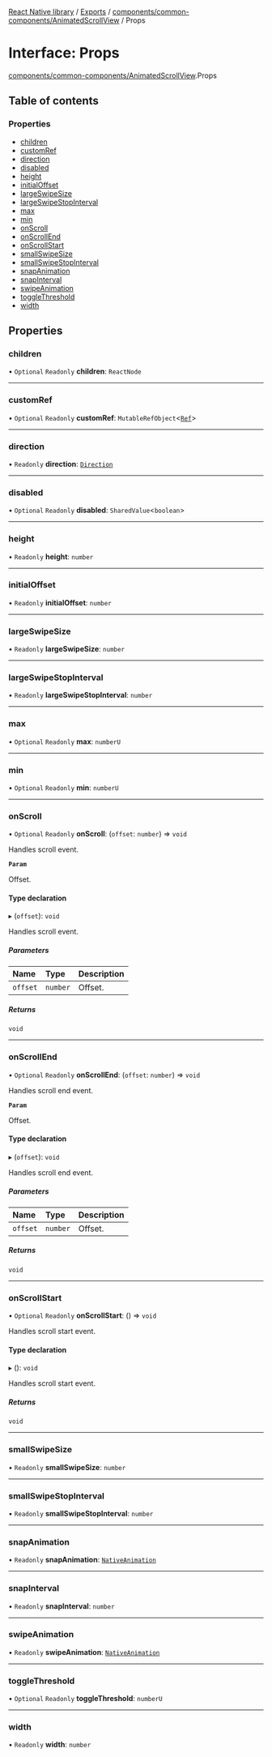 [React Native library](../index.md) / [Exports](../modules.md) / [components/common-components/AnimatedScrollView](../modules/components_common_components_AnimatedScrollView.md) / Props

# Interface: Props

[components/common-components/AnimatedScrollView](../modules/components_common_components_AnimatedScrollView.md).Props

## Table of contents

### Properties

- [children](components_common_components_AnimatedScrollView.Props.md#children)
- [customRef](components_common_components_AnimatedScrollView.Props.md#customref)
- [direction](components_common_components_AnimatedScrollView.Props.md#direction)
- [disabled](components_common_components_AnimatedScrollView.Props.md#disabled)
- [height](components_common_components_AnimatedScrollView.Props.md#height)
- [initialOffset](components_common_components_AnimatedScrollView.Props.md#initialoffset)
- [largeSwipeSize](components_common_components_AnimatedScrollView.Props.md#largeswipesize)
- [largeSwipeStopInterval](components_common_components_AnimatedScrollView.Props.md#largeswipestopinterval)
- [max](components_common_components_AnimatedScrollView.Props.md#max)
- [min](components_common_components_AnimatedScrollView.Props.md#min)
- [onScroll](components_common_components_AnimatedScrollView.Props.md#onscroll)
- [onScrollEnd](components_common_components_AnimatedScrollView.Props.md#onscrollend)
- [onScrollStart](components_common_components_AnimatedScrollView.Props.md#onscrollstart)
- [smallSwipeSize](components_common_components_AnimatedScrollView.Props.md#smallswipesize)
- [smallSwipeStopInterval](components_common_components_AnimatedScrollView.Props.md#smallswipestopinterval)
- [snapAnimation](components_common_components_AnimatedScrollView.Props.md#snapanimation)
- [snapInterval](components_common_components_AnimatedScrollView.Props.md#snapinterval)
- [swipeAnimation](components_common_components_AnimatedScrollView.Props.md#swipeanimation)
- [toggleThreshold](components_common_components_AnimatedScrollView.Props.md#togglethreshold)
- [width](components_common_components_AnimatedScrollView.Props.md#width)

## Properties

### children

• `Optional` `Readonly` **children**: `ReactNode`

___

### customRef

• `Optional` `Readonly` **customRef**: `MutableRefObject`\<[`Ref`](components_common_components_AnimatedScrollView.Ref.md)\>

___

### direction

• `Readonly` **direction**: [`Direction`](../enums/components_common_components_AnimatedScrollView.Direction.md)

___

### disabled

• `Optional` `Readonly` **disabled**: `SharedValue`\<`boolean`\>

___

### height

• `Readonly` **height**: `number`

___

### initialOffset

• `Readonly` **initialOffset**: `number`

___

### largeSwipeSize

• `Readonly` **largeSwipeSize**: `number`

___

### largeSwipeStopInterval

• `Readonly` **largeSwipeStopInterval**: `number`

___

### max

• `Optional` `Readonly` **max**: `numberU`

___

### min

• `Optional` `Readonly` **min**: `numberU`

___

### onScroll

• `Optional` `Readonly` **onScroll**: (`offset`: `number`) => `void`

Handles scroll event.

**`Param`**

Offset.

#### Type declaration

▸ (`offset`): `void`

Handles scroll event.

##### Parameters

| Name | Type | Description |
| :------ | :------ | :------ |
| `offset` | `number` | Offset. |

##### Returns

`void`

___

### onScrollEnd

• `Optional` `Readonly` **onScrollEnd**: (`offset`: `number`) => `void`

Handles scroll end event.

**`Param`**

Offset.

#### Type declaration

▸ (`offset`): `void`

Handles scroll end event.

##### Parameters

| Name | Type | Description |
| :------ | :------ | :------ |
| `offset` | `number` | Offset. |

##### Returns

`void`

___

### onScrollStart

• `Optional` `Readonly` **onScrollStart**: () => `void`

Handles scroll start event.

#### Type declaration

▸ (): `void`

Handles scroll start event.

##### Returns

`void`

___

### smallSwipeSize

• `Readonly` **smallSwipeSize**: `number`

___

### smallSwipeStopInterval

• `Readonly` **smallSwipeStopInterval**: `number`

___

### snapAnimation

• `Readonly` **snapAnimation**: [`NativeAnimation`](functions_react_native_reanimated_react_native_reanimated_common_types.NativeAnimation.md)

___

### snapInterval

• `Readonly` **snapInterval**: `number`

___

### swipeAnimation

• `Readonly` **swipeAnimation**: [`NativeAnimation`](functions_react_native_reanimated_react_native_reanimated_common_types.NativeAnimation.md)

___

### toggleThreshold

• `Optional` `Readonly` **toggleThreshold**: `numberU`

___

### width

• `Readonly` **width**: `number`
